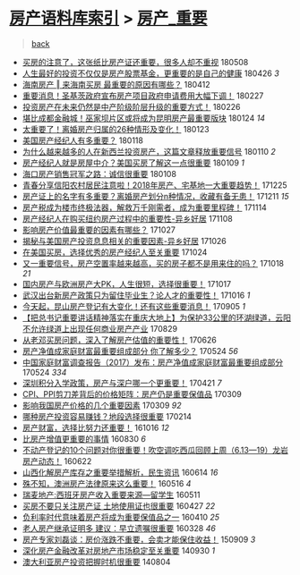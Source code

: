 [房产语料库索引](../../README.md)  > [房产_重要](房产_重要.md)
====
> [back](../README.md)

- [买房的注意了，这张纸比房产证还重要，很多人却不重视](http://jkwz.applinzi.com/ittc/7100512130321351691.html#%E4%B9%B0%E6%88%BF%E7%9A%84%E6%B3%A8%E6%84%8F%E4%BA%86%EF%BC%8C%E8%BF%99%E5%BC%A0%E7%BA%B8%E6%AF%94%E6%88%BF%E4%BA%A7%E8%AF%81%E8%BF%98%E9%87%8D%E8%A6%81%EF%BC%8C%E5%BE%88%E5%A4%9A%E4%BA%BA%E5%8D%B4%E4%B8%8D%E9%87%8D%E8%A7%86) 180508  
- [人生最好的投资不仅仅是房产股票基金，更重要的是自己的健康](http://jkwz.applinzi.com/ittc/7096251449359205392.html#%E4%BA%BA%E7%94%9F%E6%9C%80%E5%A5%BD%E7%9A%84%E6%8A%95%E8%B5%84%E4%B8%8D%E4%BB%85%E4%BB%85%E6%98%AF%E6%88%BF%E4%BA%A7%E8%82%A1%E7%A5%A8%E5%9F%BA%E9%87%91%EF%BC%8C%E6%9B%B4%E9%87%8D%E8%A6%81%E7%9A%84%E6%98%AF%E8%87%AA%E5%B7%B1%E7%9A%84%E5%81%A5%E5%BA%B7) 180426 *3* 
- [海南房产 ‖ 来海南买房 最重要的原因有哪些？](http://jkwz.applinzi.com/ittc/7091130446022968330.html#%E6%B5%B7%E5%8D%97%E6%88%BF%E4%BA%A7+%E2%80%96+%E6%9D%A5%E6%B5%B7%E5%8D%97%E4%B9%B0%E6%88%BF+%E6%9C%80%E9%87%8D%E8%A6%81%E7%9A%84%E5%8E%9F%E5%9B%A0%E6%9C%89%E5%93%AA%E4%BA%9B%EF%BC%9F) 180412  
- [重要消息！圣基茨政府宣布房产项目政府申请费用大幅下调！](http://jkwz.applinzi.com/ittc/7074760388749296647.html#%E9%87%8D%E8%A6%81%E6%B6%88%E6%81%AF%EF%BC%81%E5%9C%A3%E5%9F%BA%E8%8C%A8%E6%94%BF%E5%BA%9C%E5%AE%A3%E5%B8%83%E6%88%BF%E4%BA%A7%E9%A1%B9%E7%9B%AE%E6%94%BF%E5%BA%9C%E7%94%B3%E8%AF%B7%E8%B4%B9%E7%94%A8%E5%A4%A7%E5%B9%85%E4%B8%8B%E8%B0%83%EF%BC%81) 180227  
- [投资房产在未来仍然是中产阶级阶层升级的重要方式！](http://jkwz.applinzi.com/ittc/7074469939014796305.html#%E6%8A%95%E8%B5%84%E6%88%BF%E4%BA%A7%E5%9C%A8%E6%9C%AA%E6%9D%A5%E4%BB%8D%E7%84%B6%E6%98%AF%E4%B8%AD%E4%BA%A7%E9%98%B6%E7%BA%A7%E9%98%B6%E5%B1%82%E5%8D%87%E7%BA%A7%E7%9A%84%E9%87%8D%E8%A6%81%E6%96%B9%E5%BC%8F%EF%BC%81) 180226  
- [堪比成都金融城！巫家坝片区或将成为昆明房产最重要版块](http://jkwz.applinzi.com/ittc/7062161381640373264.html#%E5%A0%AA%E6%AF%94%E6%88%90%E9%83%BD%E9%87%91%E8%9E%8D%E5%9F%8E%EF%BC%81%E5%B7%AB%E5%AE%B6%E5%9D%9D%E7%89%87%E5%8C%BA%E6%88%96%E5%B0%86%E6%88%90%E4%B8%BA%E6%98%86%E6%98%8E%E6%88%BF%E4%BA%A7%E6%9C%80%E9%87%8D%E8%A6%81%E7%89%88%E5%9D%97) 180124 *14* 
- [太重要了！离婚房产归属的26种情形及变化！](http://jkwz.applinzi.com/ittc/7061807066421658640.html#%E5%A4%AA%E9%87%8D%E8%A6%81%E4%BA%86%EF%BC%81%E7%A6%BB%E5%A9%9A%E6%88%BF%E4%BA%A7%E5%BD%92%E5%B1%9E%E7%9A%8426%E7%A7%8D%E6%83%85%E5%BD%A2%E5%8F%8A%E5%8F%98%E5%8C%96%EF%BC%81) 180123  
- [美国房产经纪人有多重要？](http://jkwz.applinzi.com/ittc/7059875507091276816.html#%E7%BE%8E%E5%9B%BD%E6%88%BF%E4%BA%A7%E7%BB%8F%E7%BA%AA%E4%BA%BA%E6%9C%89%E5%A4%9A%E9%87%8D%E8%A6%81%EF%BC%9F) 180118  
- [为什么越来越多的人在新西兰投资房产，这篇文章释放重要信号](http://jkwz.applinzi.com/ittc/7056898486560097286.html#%E4%B8%BA%E4%BB%80%E4%B9%88%E8%B6%8A%E6%9D%A5%E8%B6%8A%E5%A4%9A%E7%9A%84%E4%BA%BA%E5%9C%A8%E6%96%B0%E8%A5%BF%E5%85%B0%E6%8A%95%E8%B5%84%E6%88%BF%E4%BA%A7%EF%BC%8C%E8%BF%99%E7%AF%87%E6%96%87%E7%AB%A0%E9%87%8A%E6%94%BE%E9%87%8D%E8%A6%81%E4%BF%A1%E5%8F%B7) 180110 *2* 
- [房产经纪人就是房屋中介？美国买房了解这一点很重要](http://jkwz.applinzi.com/ittc/7056726406963135499.html#%E6%88%BF%E4%BA%A7%E7%BB%8F%E7%BA%AA%E4%BA%BA%E5%B0%B1%E6%98%AF%E6%88%BF%E5%B1%8B%E4%B8%AD%E4%BB%8B%EF%BC%9F%E7%BE%8E%E5%9B%BD%E4%B9%B0%E6%88%BF%E4%BA%86%E8%A7%A3%E8%BF%99%E4%B8%80%E7%82%B9%E5%BE%88%E9%87%8D%E8%A6%81) 180109 *1* 
- [海口房产销售冠军之路：诚信很重要](http://jkwz.applinzi.com/ittc/7056238660939154442.html#%E6%B5%B7%E5%8F%A3%E6%88%BF%E4%BA%A7%E9%94%80%E5%94%AE%E5%86%A0%E5%86%9B%E4%B9%8B%E8%B7%AF%EF%BC%9A%E8%AF%9A%E4%BF%A1%E5%BE%88%E9%87%8D%E8%A6%81) 180108  
- [青春分享信阳农村居民注意啦！2018年房产、宅基地一大重要趋势！](http://jkwz.applinzi.com/ittc/7051114455809655825.html#%E9%9D%92%E6%98%A5%E5%88%86%E4%BA%AB%E4%BF%A1%E9%98%B3%E5%86%9C%E6%9D%91%E5%B1%85%E6%B0%91%E6%B3%A8%E6%84%8F%E5%95%A6%EF%BC%812018%E5%B9%B4%E6%88%BF%E4%BA%A7%E3%80%81%E5%AE%85%E5%9F%BA%E5%9C%B0%E4%B8%80%E5%A4%A7%E9%87%8D%E8%A6%81%E8%B6%8B%E5%8A%BF%EF%BC%81) 171225  
- [房产证上的名字有多重要？离婚房产划分n种情况，收藏有备无患！](http://jkwz.applinzi.com/ittc/7045832530484266000.html#%E6%88%BF%E4%BA%A7%E8%AF%81%E4%B8%8A%E7%9A%84%E5%90%8D%E5%AD%97%E6%9C%89%E5%A4%9A%E9%87%8D%E8%A6%81%EF%BC%9F%E7%A6%BB%E5%A9%9A%E6%88%BF%E4%BA%A7%E5%88%92%E5%88%86n%E7%A7%8D%E6%83%85%E5%86%B5%EF%BC%8C%E6%94%B6%E8%97%8F%E6%9C%89%E5%A4%87%E6%97%A0%E6%82%A3%EF%BC%81) 171211 *15* 
- [房产税成为楼市终极法器，解救万千刚需者，成为重要里程碑！](http://jkwz.applinzi.com/ittc/7035753680601613328.html#%E6%88%BF%E4%BA%A7%E7%A8%8E%E6%88%90%E4%B8%BA%E6%A5%BC%E5%B8%82%E7%BB%88%E6%9E%81%E6%B3%95%E5%99%A8%EF%BC%8C%E8%A7%A3%E6%95%91%E4%B8%87%E5%8D%83%E5%88%9A%E9%9C%80%E8%80%85%EF%BC%8C%E6%88%90%E4%B8%BA%E9%87%8D%E8%A6%81%E9%87%8C%E7%A8%8B%E7%A2%91%EF%BC%81) 171114  
- [房产经纪人在购买纽约房产过程中的重要性-异乡好居](http://jkwz.applinzi.com/ittc/7033569972406715408.html#%E6%88%BF%E4%BA%A7%E7%BB%8F%E7%BA%AA%E4%BA%BA%E5%9C%A8%E8%B4%AD%E4%B9%B0%E7%BA%BD%E7%BA%A6%E6%88%BF%E4%BA%A7%E8%BF%87%E7%A8%8B%E4%B8%AD%E7%9A%84%E9%87%8D%E8%A6%81%E6%80%A7-%E5%BC%82%E4%B9%A1%E5%A5%BD%E5%B1%85) 171108  
- [影响房产价值最重要的因素有哪些？](http://jkwz.applinzi.com/ittc/7029134558233101329.html#%E5%BD%B1%E5%93%8D%E6%88%BF%E4%BA%A7%E4%BB%B7%E5%80%BC%E6%9C%80%E9%87%8D%E8%A6%81%E7%9A%84%E5%9B%A0%E7%B4%A0%E6%9C%89%E5%93%AA%E4%BA%9B%EF%BC%9F) 171027  
- [揭秘与美国房产投资息息相关的重要因素-异乡好居](http://jkwz.applinzi.com/ittc/7028704497768072208.html#%E6%8F%AD%E7%A7%98%E4%B8%8E%E7%BE%8E%E5%9B%BD%E6%88%BF%E4%BA%A7%E6%8A%95%E8%B5%84%E6%81%AF%E6%81%AF%E7%9B%B8%E5%85%B3%E7%9A%84%E9%87%8D%E8%A6%81%E5%9B%A0%E7%B4%A0-%E5%BC%82%E4%B9%A1%E5%A5%BD%E5%B1%85) 171026  
- [在美国买房，选择优秀的房产经纪人至关重要](http://jkwz.applinzi.com/ittc/7028028687474230289.html#%E5%9C%A8%E7%BE%8E%E5%9B%BD%E4%B9%B0%E6%88%BF%EF%BC%8C%E9%80%89%E6%8B%A9%E4%BC%98%E7%A7%80%E7%9A%84%E6%88%BF%E4%BA%A7%E7%BB%8F%E7%BA%AA%E4%BA%BA%E8%87%B3%E5%85%B3%E9%87%8D%E8%A6%81) 171024  
- [又一重要信号，房产空置率越来越高，买的房子都不是用来住的吗？](http://jkwz.applinzi.com/ittc/7025844137654486033.html#%E5%8F%88%E4%B8%80%E9%87%8D%E8%A6%81%E4%BF%A1%E5%8F%B7%EF%BC%8C%E6%88%BF%E4%BA%A7%E7%A9%BA%E7%BD%AE%E7%8E%87%E8%B6%8A%E6%9D%A5%E8%B6%8A%E9%AB%98%EF%BC%8C%E4%B9%B0%E7%9A%84%E6%88%BF%E5%AD%90%E9%83%BD%E4%B8%8D%E6%98%AF%E7%94%A8%E6%9D%A5%E4%BD%8F%E7%9A%84%E5%90%97%EF%BC%9F) 171018 *21* 
- [国内房产与欧洲房产大PK，人生很短，选择很重要！](http://jkwz.applinzi.com/ittc/7025433646197113872.html#%E5%9B%BD%E5%86%85%E6%88%BF%E4%BA%A7%E4%B8%8E%E6%AC%A7%E6%B4%B2%E6%88%BF%E4%BA%A7%E5%A4%A7PK%EF%BC%8C%E4%BA%BA%E7%94%9F%E5%BE%88%E7%9F%AD%EF%BC%8C%E9%80%89%E6%8B%A9%E5%BE%88%E9%87%8D%E8%A6%81%EF%BC%81) 171017  
- [武汉出台新房产政策只为留住毕业生？论人才的重要性！](http://jkwz.applinzi.com/ittc/7025071964736193553.html#%E6%AD%A6%E6%B1%89%E5%87%BA%E5%8F%B0%E6%96%B0%E6%88%BF%E4%BA%A7%E6%94%BF%E7%AD%96%E5%8F%AA%E4%B8%BA%E7%95%99%E4%BD%8F%E6%AF%95%E4%B8%9A%E7%94%9F%EF%BC%9F%E8%AE%BA%E4%BA%BA%E6%89%8D%E7%9A%84%E9%87%8D%E8%A6%81%E6%80%A7%EF%BC%81) 171016 *1* 
- [今天起，昆山房产登记有大变化！还有这些重要消息！](http://jkwz.applinzi.com/ittc/7009765055233786896.html#%E4%BB%8A%E5%A4%A9%E8%B5%B7%EF%BC%8C%E6%98%86%E5%B1%B1%E6%88%BF%E4%BA%A7%E7%99%BB%E8%AE%B0%E6%9C%89%E5%A4%A7%E5%8F%98%E5%8C%96%EF%BC%81%E8%BF%98%E6%9C%89%E8%BF%99%E4%BA%9B%E9%87%8D%E8%A6%81%E6%B6%88%E6%81%AF%EF%BC%81) 170905 *1* 
- [【把总书记重要讲话精神落实在重庆大地上】为保护33公里的环湖绿道，云阳不允许绿道上出现任何商业房产产业](http://jkwz.applinzi.com/ittc/7007151870517445649.html#%E3%80%90%E6%8A%8A%E6%80%BB%E4%B9%A6%E8%AE%B0%E9%87%8D%E8%A6%81%E8%AE%B2%E8%AF%9D%E7%B2%BE%E7%A5%9E%E8%90%BD%E5%AE%9E%E5%9C%A8%E9%87%8D%E5%BA%86%E5%A4%A7%E5%9C%B0%E4%B8%8A%E3%80%91%E4%B8%BA%E4%BF%9D%E6%8A%A433%E5%85%AC%E9%87%8C%E7%9A%84%E7%8E%AF%E6%B9%96%E7%BB%BF%E9%81%93%EF%BC%8C%E4%BA%91%E9%98%B3%E4%B8%8D%E5%85%81%E8%AE%B8%E7%BB%BF%E9%81%93%E4%B8%8A%E5%87%BA%E7%8E%B0%E4%BB%BB%E4%BD%95%E5%95%86%E4%B8%9A%E6%88%BF%E4%BA%A7%E4%BA%A7%E4%B8%9A) 170829  
- [从老邓买房问题，深入了解房产估值的重要性！](http://jkwz.applinzi.com/ittc/6983389660666397700.html#%E4%BB%8E%E8%80%81%E9%82%93%E4%B9%B0%E6%88%BF%E9%97%AE%E9%A2%98%EF%BC%8C%E6%B7%B1%E5%85%A5%E4%BA%86%E8%A7%A3%E6%88%BF%E4%BA%A7%E4%BC%B0%E5%80%BC%E7%9A%84%E9%87%8D%E8%A6%81%E6%80%A7%EF%BC%81) 170626  
- [房产净值成家庭财富最重要组成部分 你了解多少？](http://jkwz.applinzi.com/ittc/6971307248000173060.html#%E6%88%BF%E4%BA%A7%E5%87%80%E5%80%BC%E6%88%90%E5%AE%B6%E5%BA%AD%E8%B4%A2%E5%AF%8C%E6%9C%80%E9%87%8D%E8%A6%81%E7%BB%84%E6%88%90%E9%83%A8%E5%88%86+%E4%BD%A0%E4%BA%86%E8%A7%A3%E5%A4%9A%E5%B0%91%EF%BC%9F) 170524 *56* 
- [中国家庭财富调查报告（2017）发布：房产净值成家庭财富最重要组成部分](http://jkwz.applinzi.com/ittc/6971121878356722692.html#%E4%B8%AD%E5%9B%BD%E5%AE%B6%E5%BA%AD%E8%B4%A2%E5%AF%8C%E8%B0%83%E6%9F%A5%E6%8A%A5%E5%91%8A%EF%BC%882017%EF%BC%89%E5%8F%91%E5%B8%83%EF%BC%9A%E6%88%BF%E4%BA%A7%E5%87%80%E5%80%BC%E6%88%90%E5%AE%B6%E5%BA%AD%E8%B4%A2%E5%AF%8C%E6%9C%80%E9%87%8D%E8%A6%81%E7%BB%84%E6%88%90%E9%83%A8%E5%88%86) 170524 *334* 
- [深圳积分入学政策，房产与深户哪一个更重要！](http://jkwz.applinzi.com/ittc/6958942747888190468.html#%E6%B7%B1%E5%9C%B3%E7%A7%AF%E5%88%86%E5%85%A5%E5%AD%A6%E6%94%BF%E7%AD%96%EF%BC%8C%E6%88%BF%E4%BA%A7%E4%B8%8E%E6%B7%B1%E6%88%B7%E5%93%AA%E4%B8%80%E4%B8%AA%E6%9B%B4%E9%87%8D%E8%A6%81%EF%BC%81) 170421 *7* 
- [CPI、PPI剪刀差背后的价格矩阵：房产仍是重要保值品](http://jkwz.applinzi.com/ittc/6943138825143583749.html#CPI%E3%80%81PPI%E5%89%AA%E5%88%80%E5%B7%AE%E8%83%8C%E5%90%8E%E7%9A%84%E4%BB%B7%E6%A0%BC%E7%9F%A9%E9%98%B5%EF%BC%9A%E6%88%BF%E4%BA%A7%E4%BB%8D%E6%98%AF%E9%87%8D%E8%A6%81%E4%BF%9D%E5%80%BC%E5%93%81) 170309  
- [影响我国房产价格的几个重要因素](http://jkwz.applinzi.com/ittc/6942983771832976388.html#%E5%BD%B1%E5%93%8D%E6%88%91%E5%9B%BD%E6%88%BF%E4%BA%A7%E4%BB%B7%E6%A0%BC%E7%9A%84%E5%87%A0%E4%B8%AA%E9%87%8D%E8%A6%81%E5%9B%A0%E7%B4%A0) 170309 *92* 
- [哪种房产投资容易赚钱？地段选择很重要](http://jkwz.applinzi.com/ittc/6934614711365796869.html#%E5%93%AA%E7%A7%8D%E6%88%BF%E4%BA%A7%E6%8A%95%E8%B5%84%E5%AE%B9%E6%98%93%E8%B5%9A%E9%92%B1%EF%BC%9F%E5%9C%B0%E6%AE%B5%E9%80%89%E6%8B%A9%E5%BE%88%E9%87%8D%E8%A6%81) 170214  
- [房产财富，选择比努力还重要！](http://jkwz.applinzi.com/ittc/6889501730269561861.html#%E6%88%BF%E4%BA%A7%E8%B4%A2%E5%AF%8C%EF%BC%8C%E9%80%89%E6%8B%A9%E6%AF%94%E5%8A%AA%E5%8A%9B%E8%BF%98%E9%87%8D%E8%A6%81%EF%BC%81) 161016 *12* 
- [比房产增值更重要的事情](http://jkwz.applinzi.com/ittc/6872213957938512900.html#%E6%AF%94%E6%88%BF%E4%BA%A7%E5%A2%9E%E5%80%BC%E6%9B%B4%E9%87%8D%E8%A6%81%E7%9A%84%E4%BA%8B%E6%83%85) 160830 *6* 
- [不动产登记的10个问题对你很重要！吹空调吃西瓜回顾上周（6.13—19）龙岩房产动态！](http://jkwz.applinzi.com/ittc/6846526084497277957.html#%E4%B8%8D%E5%8A%A8%E4%BA%A7%E7%99%BB%E8%AE%B0%E7%9A%8410%E4%B8%AA%E9%97%AE%E9%A2%98%E5%AF%B9%E4%BD%A0%E5%BE%88%E9%87%8D%E8%A6%81%EF%BC%81%E5%90%B9%E7%A9%BA%E8%B0%83%E5%90%83%E8%A5%BF%E7%93%9C%E5%9B%9E%E9%A1%BE%E4%B8%8A%E5%91%A8%EF%BC%886.13%E2%80%9419%EF%BC%89%E9%BE%99%E5%B2%A9%E6%88%BF%E4%BA%A7%E5%8A%A8%E6%80%81%EF%BC%81) 160622  
- [山西化解房产库存之重要举措解析，民生资讯](http://jkwz.applinzi.com/ittc/6843472282533757957.html#%E5%B1%B1%E8%A5%BF%E5%8C%96%E8%A7%A3%E6%88%BF%E4%BA%A7%E5%BA%93%E5%AD%98%E4%B9%8B%E9%87%8D%E8%A6%81%E4%B8%BE%E6%8E%AA%E8%A7%A3%E6%9E%90%EF%BC%8C%E6%B0%91%E7%94%9F%E8%B5%84%E8%AE%AF) 160614 *16* 
- [殊不知，澳洲房产法律原来这么重要！](http://jkwz.applinzi.com/ittc/6832829376580027396.html#%E6%AE%8A%E4%B8%8D%E7%9F%A5%EF%BC%8C%E6%BE%B3%E6%B4%B2%E6%88%BF%E4%BA%A7%E6%B3%95%E5%BE%8B%E5%8E%9F%E6%9D%A5%E8%BF%99%E4%B9%88%E9%87%8D%E8%A6%81%EF%BC%81) 160516 *4* 
- [瑞麦地产:西班牙房产收入重要来源—留学生](http://jkwz.applinzi.com/ittc/6830956442018120709.html#%E7%91%9E%E9%BA%A6%E5%9C%B0%E4%BA%A7%3A%E8%A5%BF%E7%8F%AD%E7%89%99%E6%88%BF%E4%BA%A7%E6%94%B6%E5%85%A5%E9%87%8D%E8%A6%81%E6%9D%A5%E6%BA%90%E2%80%94%E7%95%99%E5%AD%A6%E7%94%9F) 160511  
- [买房不要只关注房产证 土地使用证也很重要](http://jkwz.applinzi.com/ittc/6825688166916686853.html#%E4%B9%B0%E6%88%BF%E4%B8%8D%E8%A6%81%E5%8F%AA%E5%85%B3%E6%B3%A8%E6%88%BF%E4%BA%A7%E8%AF%81+%E5%9C%9F%E5%9C%B0%E4%BD%BF%E7%94%A8%E8%AF%81%E4%B9%9F%E5%BE%88%E9%87%8D%E8%A6%81) 160427 *22* 
- [负利率时代意味着房产将成为重要保值品之一](http://jkwz.applinzi.com/ittc/6817981989957141508.html#%E8%B4%9F%E5%88%A9%E7%8E%87%E6%97%B6%E4%BB%A3%E6%84%8F%E5%91%B3%E7%9D%80%E6%88%BF%E4%BA%A7%E5%B0%86%E6%88%90%E4%B8%BA%E9%87%8D%E8%A6%81%E4%BF%9D%E5%80%BC%E5%93%81%E4%B9%8B%E4%B8%80) 160410 *25* 
- [老人房产继承证明多 建议：早立遗嘱很重要](http://jkwz.applinzi.com/ittc/6814598026903421957.html#%E8%80%81%E4%BA%BA%E6%88%BF%E4%BA%A7%E7%BB%A7%E6%89%BF%E8%AF%81%E6%98%8E%E5%A4%9A+%E5%BB%BA%E8%AE%AE%EF%BC%9A%E6%97%A9%E7%AB%8B%E9%81%97%E5%98%B1%E5%BE%88%E9%87%8D%E8%A6%81) 160328 *46* 
- [房产专家刘磊谈：房价涨跌不重要，会卖才能保住收益！](http://jkwz.applinzi.com/ittc/6739974358523216901.html#%E6%88%BF%E4%BA%A7%E4%B8%93%E5%AE%B6%E5%88%98%E7%A3%8A%E8%B0%88%EF%BC%9A%E6%88%BF%E4%BB%B7%E6%B6%A8%E8%B7%8C%E4%B8%8D%E9%87%8D%E8%A6%81%EF%BC%8C%E4%BC%9A%E5%8D%96%E6%89%8D%E8%83%BD%E4%BF%9D%E4%BD%8F%E6%94%B6%E7%9B%8A%EF%BC%81) 150909 *3* 
- [深化房产金融改革对房地产市场稳定至关重要](http://jkwz.applinzi.com/ittc/547650611376700168.html#%E6%B7%B1%E5%8C%96%E6%88%BF%E4%BA%A7%E9%87%91%E8%9E%8D%E6%94%B9%E9%9D%A9%E5%AF%B9%E6%88%BF%E5%9C%B0%E4%BA%A7%E5%B8%82%E5%9C%BA%E7%A8%B3%E5%AE%9A%E8%87%B3%E5%85%B3%E9%87%8D%E8%A6%81) 140930 *1* 
- [澳大利亚房产投资把握时机很重要](http://jkwz.applinzi.com/ittc/547650611371997643.html#%E6%BE%B3%E5%A4%A7%E5%88%A9%E4%BA%9A%E6%88%BF%E4%BA%A7%E6%8A%95%E8%B5%84%E6%8A%8A%E6%8F%A1%E6%97%B6%E6%9C%BA%E5%BE%88%E9%87%8D%E8%A6%81) 140804  
